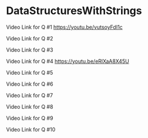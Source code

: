 # DataStructuresWithStrings

Video Link for Q #1 https://youtu.be/vutsoyFdI1c

Video Link for Q #2

Video Link for Q #3

Video Link for Q #4 https://youtu.be/eRlXaA8X45U

Video Link for Q #5

Video Link for Q #6

Video Link for Q #7

Video Link for Q #8

Video Link for Q #9

Video Link for Q #10

